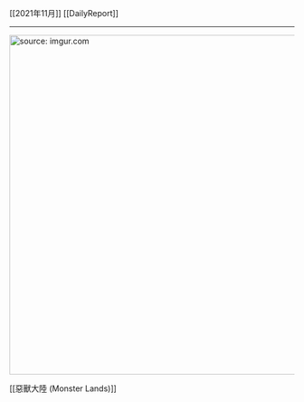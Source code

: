 [[2021年11月]]
[[DailyReport]]

---

<a href="https://imgur.com/QNZkz6d"><img src="https://i.imgur.com/QNZkz6d.jpg" title="source: imgur.com" width="600px" /></a>

[[惡獸大陸 (Monster Lands)]]